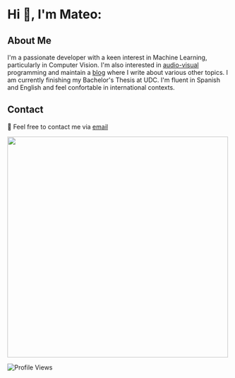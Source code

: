 # Hi 👋, I'm Mateo: 

## About Me
I'm a passionate developer with a keen interest in Machine Learning, particularly in Computer Vision. I'm also interested in [audio-visual](https://www.youtube.com/@mateo_19182/videos) programming and maintain a [blog](blog.m19182.dev) where I write about various other topics. I am currently finishing my Bachelor's Thesis at UDC. I'm fluent in Spanish and English and feel confortable in international contexts.

## Contact

📧 Feel free to contact me via [email](mailto:mateoamadoares@gmail.com)

<img src="http://github-profile-summary-cards.vercel.app/api/cards/profile-details?username=mateo19182&theme=nord_dark" width="500">


![Profile Views](https://komarev.com/ghpvc/?username=mateo19182)
